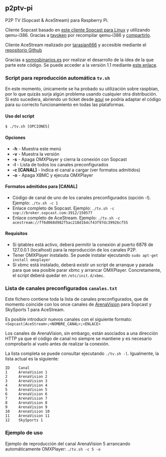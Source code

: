 ## p2ptv-pi

P2P TV (Sopcast & AceStream) para Raspberry Pi.

Cliente Sopcast basado en [este cliente Sopcast para Linux](https://code.google.com/p/sopcast-player/downloads/list) y utilizando qemu-i386. Gracias a [tayoken](http://www.raspberrypi.org/phpBB3/memberlist.php?mode=viewprofile&u=72614) por recompilar qemu-i386 y [compartirlo](http://www.raspberrypi.org/phpBB3/viewtopic.php?t=46342).

Cliente AceStream realizado por [tarasian666](https://github.com/tarasian666/) y accesible mediante el [repositorio Github](https://github.com/tarasian666/acestream)

Gracias a [somosbinarios.es](http://www.somosbinarios.es) por realizar el desarrollo de la idea de la que parte este código. Se puede acceder a la versión 1.1 mediante [este enlace](http://www.somosbinarios.es/raspberry-pi-television-y-futbol-en-un-click-v1-1/).

### Script para reproducción automática `tv.sh`

En este momento, únicamente se ha probado su utilización sobre raspbian, por lo que quizás surja algún problema usando cualquier otra distribución. Si esto sucediera, abriendo un ticket desde [aquí](https://github.com/alesnav/sopcast-pi/issues) se podría adaptar el código para su correcto funcionamiento en todas las plataformas.

#### Uso del script
    $ ./tv.sh [OPCIONES]

#### Opciones
* **-h** - Muestra este menú
* **-v** - Muestra la versión
* **-s** - Apaga OMXPlayer y cierra la conexión con Sopcast
* **-l** - Lista de todos los canales preconfigurados
* **-c [CANAL]** - Indica el canal a cargar (ver formatos admitidos)
* **-o** - Apaga XBMC y ejecuta OMXPlayer

#### Formatos admitidos para [CANAL]
* Código de canal de uno de los canales preconfigurados (opción -l). Ejemplo: `./tv.sh -c 1`
* Enlace completo de Sopcast. Ejemplo: `./tv.sh -c sop://broker.sopcast.com:3912/150577`
* Enlace completo de AceStream. Ejemplo: `./tv.sh -c acestream://ff6d068d982f5ac218d164cf43f97dc39926cf55`

#### Requisitos
* Si iptables está activo, deberá permitir la conexión al puerto 6878 de 127.0.0.1 (localhost) para la reproducción de los canales P2P.
* Tener OMXPlayer instalado. Se puede instalar ejecutando `sudo apt-get install omxplayer`
* Si xbmc está instalado, deberá existir un script de arranque y parada para que sea posible parar xbmc y arrancar OMXPlayer. Concretamente, el script deberá quedar en `/etc/init.d/xbmc`.

### Lista de canales preconfigurados `canales.txt`
Este fichero contiene toda la lista de canales preconfigurados, que de momento coincide con los once canales de [ArenaVision](http://www.arenavision.in/) para Sopcast y SkySports 1 para AceStream.

Es posible introducir nuevos canales con el siguiente formato: `<Sopcast|AceStream>;<NOMBRE_CANAL>;<ENLACE>`

Los canales de ArenaVision, sin embargo, están asociados a una dirección HTTP ya que el código de canal no siempre se mantiene y es necesario comprobarlo al vuelo antes de realizar la conexión.

La lista completa se puede consultar ejecutando `./tv.sh -l`. Igualmente, la lista actual es la siguiente:

    ID    Canal
    1     ArenaVision 1
    2     ArenaVision 2
    3     ArenaVision 3
    4     ArenaVision 4
    5     ArenaVision 5
    6     ArenaVision 6
    7     ArenaVision 7
    8     ArenaVision 8
    9     ArenaVision 9
    10    ArenaVision 10
    11    ArenaVision 11
    12    SkySports 1

### Ejemplo de uso
Ejemplo de reproducción del canal ArenaVision 5 arrancando automáticamente OMXPlayer: `./tv.sh -c 5 -o`
